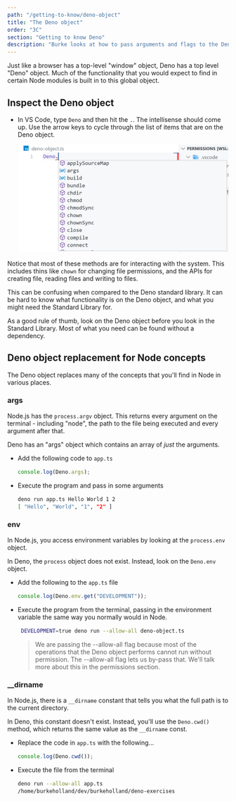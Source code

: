 ```yaml
---
path: "/getting-to-know/deno-object"
title: "The Deno object"
order: "3C"
section: "Getting to know Deno"
description: "Burke looks at how to pass arguments and flags to the Deno CLI"
---
```


Just like a browser has a top-level "window" object, Deno has a top level "Deno" object. Much of the functionality that you would expect to find in certain Node modules is built in to this global object.

## Inspect the Deno object

- In VS Code, type `Deno` and then hit the `.`. The intellisense should come up. Use the arrow keys to cycle through the list of items that are on the Deno object.

  ![The deno object](../images/deno-object.jpg)

Notice that most of these methods are for interacting with the system. This includes thins like `chown` for changing file permissions, and the APIs for creating file, reading files and writing to files.

This can be confusing when compared to the Deno standard library. It can be hard to know what functionality is on the Deno object, and what you might need the Standard Library for.

As a good rule of thumb, look on the Deno object before you look in the Standard Library. Most of what you need can be found without a dependency.

## Deno object replacement for Node concepts

The Deno object replaces many of the concepts that you'll find in Node in various places.

### args

Node.js has the `process.argv` object. This returns every argument on the terminal - including "node", the path to the file being executed and every argument after that.

Deno has an "args" object which contains an array of _just_ the arguments.

- Add the following code to `app.ts`

  ```typescript
  console.log(Deno.args);
  ```

- Execute the program and pass in some arguments

  ```bash
  deno run app.ts Hello World 1 2
  [ "Hello", "World", "1", "2" ]
  ```

### env

In Node.js, you access environment variables by looking at the `process.env` object.

In Deno, the `process` object does not exist. Instead, look on the `Deno.env` object.

- Add the following to the `app.ts` file

  ```typescript
  console.log(Deno.env.get("DEVELOPMENT"));
  ```

- Execute the program from the terminal, passing in the environment variable the same way you normally would in Node.

  ```bash
   DEVELOPMENT=true deno run --allow-all deno-object.ts
  ```

  > We are passing the --allow-all flag because most of the operations that the Deno object performs cannot run without permission. The --allow-all flag lets us by-pass that. We'll talk more about this in the permissions section.

### \_\_dirname

In Node.js, there is a `__dirname` constant that tells you what the full path is to the current directory.

In Deno, this constant doesn't exist. Instead, you'll use the `Deno.cwd()` method, which returns the same value as the `__dirname` const.

- Replace the code in `app.ts` with the following...

  ```typescript
  console.log(Deno.cwd());
  ```

- Execute the file from the terminal

  ```bash
  deno run --allow-all app.ts
  /home/burkeholland/dev/burkeholland/deno-exercises
  ```
